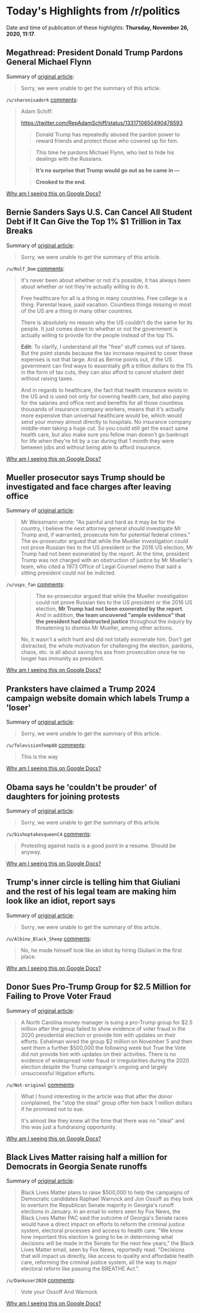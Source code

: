 # Today's Highlights from /r/politics

Date and time of publication of these highlights: **Thursday, November 26, 2020, 11:17**.

## Megathread: President Donald Trump Pardons General Michael Flynn

Summary of [original article](https://www.reddit.com/r/politics/comments/k114eb/megathread_president_donald_trump_pardons_general/):

> Sorry, we were unable to get the summary of this article.

`/u/sharonisadork` [comments](https://www.reddit.com/r/politics/comments/k114eb/megathread_president_donald_trump_pardons_general/):

> Adam Schiff:
> 
> https://twitter.com/RepAdamSchiff/status/1331710650490478593
> 
> > Donald Trump has repeatedly abused the pardon power to reward friends and protect those who covered up for him.
> 
> > This time he pardons Michael Flynn, who lied to hide his dealings with the Russians.
> 
> > **It’s no surprise that Trump would go out as he came in —**
> 
> > **Crooked to the end.**

[Why am I seeing this on Google Docs?](https://docs.google.com/document/d/1Dc6We63vOXIZsc0op-Bt4abqkYjXzOigalQqFxmvvbM/edit?usp=sharing)

## Bernie Sanders Says U.S. Can Cancel All Student Debt if It Can Give the Top 1% $1 Trillion in Tax Breaks

Summary of [original article](https://www.newsweek.com/bernie-sanders-says-us-can-cancel-all-student-debt-if-it-can-give-top-1-1-trillion-tax-breaks-1548134?amp=1):

> Sorry, we were unable to get the summary of this article.

`/u/Rolf_Dom` [comments](https://www.reddit.com/r/politics/comments/k1gh9w/bernie_sanders_says_us_can_cancel_all_student/):

> It's never been about whether or not it's possible, it has always been about whether or not they're actually willing to do it.
> 
> Free healthcare for all is a thing in many countries. Free college is a thing. Parental leave, paid vacation. Countless things missing in most of the US are a thing in many other countries.
> 
> There is absolutely no reason why the US couldn't do the same for its people. It just comes down to whether or not the government is actually willing to provide for the people instead of the top 1%.
> 
> **Edit:** To clarify, I understand all the "free" stuff comes out of taxes. But the point stands because the tax increase required to cover these expenses is not that large. And as Bernie points out, if the US government can find ways to essentially gift a trillion dollars to the 1% in the form of tax cuts, they can also afford to cancel student debt without raising taxes.
> 
> And in regards to healthcare, the fact that health insurance exists in the US and is used not only for covering health care, but also paying for the salaries and office rent and benefits for all those countless thousands of insurance company workers, means that it's actually more expensive than universal healthcare would be, which would send your money almost directly to hospitals. No insurance company middle-men taking a huge cut. So you could still get the exact same health care, but also make sure you fellow man doesn't go bankrupt for life when they're hit by a car during that 1 month they were between jobs and without being able to afford insurance.

[Why am I seeing this on Google Docs?](https://docs.google.com/document/d/1Dc6We63vOXIZsc0op-Bt4abqkYjXzOigalQqFxmvvbM/edit?usp=sharing)

## Mueller prosecutor says Trump should be investigated and face charges after leaving office

Summary of [original article](https://www.independent.co.uk/news/world/americas/us-election-2020/trump-investigation-crimes-mueller-andrew-weissman-b1762286.html):

> Mr Weissmann wrote: "As painful and hard as it may be for the country, I believe the next attorney general should investigate Mr Trump and, if warranted, prosecute him for potential federal crimes." The ex-prosecutor argued that while the Mueller investigation could not prove Russian ties to the US president or the 2016 US election, Mr Trump had not been exonerated by the report. At the time, president Trump was not charged with an obstruction of justice by Mr Mueller's team, who cited a 1973 Office of Legal Counsel memo that said a sitting president could not be indicted.

`/u/usps_fan` [comments](https://www.reddit.com/r/politics/comments/k1fhlv/mueller_prosecutor_says_trump_should_be/):

> > The ex-prosecutor argued that while the Mueller investigation could not prove Russian ties to the US president or the 2016 US election, **Mr Trump had not been exonerated by the report**. And in addition, **the team uncovered "ample evidence" that the president had obstructed justice** throughout the inquiry by threatening to dismiss Mr Mueller, among other actions. 
> 
> No, it wasn't a witch hunt and did not totally exonerate him. Don't get distracted, the whole motivation for challenging the election, pardons, chaos, etc. is all about saving his ass from prosecution once he no longer has immunity as president.

[Why am I seeing this on Google Docs?](https://docs.google.com/document/d/1Dc6We63vOXIZsc0op-Bt4abqkYjXzOigalQqFxmvvbM/edit?usp=sharing)

## Pranksters have claimed a Trump 2024 campaign website domain which labels Trump a 'loser'

Summary of [original article](https://www.businessinsider.com/trump-2024-campaign-site-bought-by-pranksters-calls-president-loser-2020-11):

> Sorry, we were unable to get the summary of this article.

`/u/TelevisionTemp88` [comments](https://www.reddit.com/r/politics/comments/k1g099/pranksters_have_claimed_a_trump_2024_campaign/):

> This is the way

[Why am I seeing this on Google Docs?](https://docs.google.com/document/d/1Dc6We63vOXIZsc0op-Bt4abqkYjXzOigalQqFxmvvbM/edit?usp=sharing)

## Obama says he 'couldn't be prouder' of daughters for joining protests

Summary of [original article](https://thehill.com/homenews/news/527656-obama-says-he-couldnt-be-prouder-of-daughters-for-joining-protests?amp):

> Sorry, we were unable to get the summary of this article.

`/u/bishoptakesqueenC4` [comments](https://www.reddit.com/r/politics/comments/k1ht4h/obama_says_he_couldnt_be_prouder_of_daughters_for/):

> Protesting against nazis is a good point in a resume. Should be anyway.

[Why am I seeing this on Google Docs?](https://docs.google.com/document/d/1Dc6We63vOXIZsc0op-Bt4abqkYjXzOigalQqFxmvvbM/edit?usp=sharing)

## Trump's inner circle is telling him that Giuliani and the rest of his legal team are making him look like an idiot, report says

Summary of [original article](https://www.businessinsider.com/trump-inner-circle-saying-legal-team-giuliani-look-idiotic-report-2020-11):

> Sorry, we were unable to get the summary of this article.

`/u/Albino_Black_Sheep` [comments](https://www.reddit.com/r/politics/comments/k1dokd/trumps_inner_circle_is_telling_him_that_giuliani/):

> No, he made himself look like an idiot by hiring Giuliani in the first place.

[Why am I seeing this on Google Docs?](https://docs.google.com/document/d/1Dc6We63vOXIZsc0op-Bt4abqkYjXzOigalQqFxmvvbM/edit?usp=sharing)

## Donor Sues Pro-Trump Group for $2.5 Million for Failing to Prove Voter Fraud

Summary of [original article](https://www.newsweek.com/donor-sues-pro-trump-group-2-5-million-failing-prove-voter-fraud-1550457):

> A North Carolina money manager is suing a pro-Trump group for $2.5 million after the group failed to show evidence of voter fraud in the 2020 presidential election or provide him with updates on their efforts. Eshelman wired the group $2 million on November 5 and then sent them a further $500,000 the following week but True the Vote did not provide him with updates on their activities. There is no evidence of widespread voter fraud or irregularities during the 2020 election despite the Trump campaign's ongoing and largely unsuccessful litigation efforts.

`/u/Not-original` [comments](https://www.reddit.com/r/politics/comments/k1dsa2/donor_sues_protrump_group_for_25_million_for/):

> What I found interesting in the article was that after the donor complained, the "stop the steal" group offer him back 1 million dollars if he promised not to sue.  
> 
> It's almost like they knew all the time that there was no "steal" and this was just a fundraising opportunity.

[Why am I seeing this on Google Docs?](https://docs.google.com/document/d/1Dc6We63vOXIZsc0op-Bt4abqkYjXzOigalQqFxmvvbM/edit?usp=sharing)

## Black Lives Matter raising half a million for Democrats in Georgia Senate runoffs

Summary of [original article](https://www.newsweek.com/black-lives-matter-fundraise-democrats-georgia-senate-elections-1550514):

> Black Lives Matter plans to raise $500,000 to help the campaigns of Democratic candidates Raphael Warnock and Jon Ossoff as they look to overturn the Republican Senate majority in Georgia's runoff elections in January. In an email to voters seen by Fox News, the Black Lives Matter PAC said the outcome of Georgia's Senate races would have a direct impact on efforts to reform the criminal justice system, electoral processes and access to health care. "We know how important this election is going to be in determining what decisions will be made in the Senate for the next few years," the Black Lives Matter email, seen by Fox News, reportedly read. "Decisions that will impact us directly, like access to quality and affordable health care, reforming the criminal justice system, all the way to major electoral reform like passing the BREATHE Act.".

`/u/Dankuser2020` [comments](https://www.reddit.com/r/politics/comments/k1fgge/black_lives_matter_raising_half_a_million_for/):

> Vote your Ossoff
> And Warnock

[Why am I seeing this on Google Docs?](https://docs.google.com/document/d/1Dc6We63vOXIZsc0op-Bt4abqkYjXzOigalQqFxmvvbM/edit?usp=sharing)


